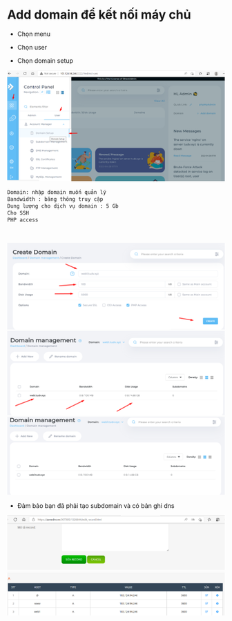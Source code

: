 # Add domain để kết nối máy chủ

- Chọn menu

- Chọn user

- Chọn domain setup

<img src="imgservices/221.png">

```
Domain: nhập domain muốn quản lý
Bandwidth : băng thông truy cập 
Dung lượng cho dịch vụ domain : 5 Gb
Cho SSH
PHP access



```

<img src="imgservices/222.png">

<img src="imgservices/223.png">

<img src="imgservices/224.png">

- Đảm bảo bạn đã phải tạo subdomain và có bản ghi dns

<img src="imgservices/225.png">